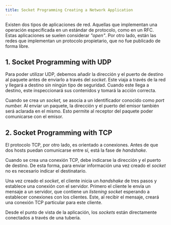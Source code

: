 ```yaml
---
title: Socket Programming Creating a Network Application
---
```


Existen dos tipos de aplicaciones de red. Aquellas que implementan una operación especificada en un estándar de protocolo, como en un RFC. Estas aplicaciones se suelen considerar *"open"*. Por otro lado, están las redes que implementan un protocolo propietario, que no fue publicado de forma libre.

## 1. Socket Programming with UDP

Para poder utilizar UDP, debemos añadir la dirección y el puerto de destino al paquete antes de enviarlo a través del *socket*. Este viaja a través de la red y llegará a destino sin ningún tipo de seguridad. Cuando este llega a destino, este inspeccionará sus contenidos y tomará la acción correcta.

Cuando se crea un *socket,* se asocia a un identificador conocido como *port number.* Al enviar un paquete, la dirección y el puerto del emisor también será aclarada en el mismo. Esto permite al receptor del paquete poder comunicarse con el emisor.

## 2. Socket Programming with TCP

El protocolo TCP, por otro lado, es orientado a conexiones. Antes de que dos hosts puedan comunicarse entre sí, está la fase de *handshake.*

Cuando se crea una conexión TCP, debe indicarse la dirección y el puerto de destino. De esta forma, para enviar información una vez creado el *socket* no es necesario indicar el destinatario.

Una vez creado el *socket*, el cliente inicia un *handshake* de tres pasos y establece una conexión con el servidor. Primero el cliente le envía un mensaje a un servidor, que contiene un *listening socket* esperando a establecer conexiones con los clientes. Este, al recibir el mensaje, creará una conexión TCP particular para este cliente.

Desde el punto de vista de la aplicación, los *sockets* están directamente conectados a través de una tubería.
